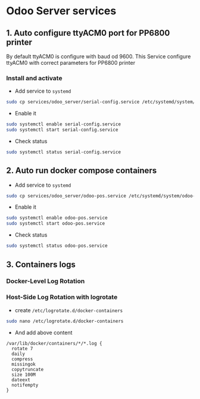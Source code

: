 # Odoo Server services

## 1. Auto configure ttyACM0 port for PP6800 printer

By default ttyACM0 is configure with baud od 9600.
This Service configure ttyACM0 with correct parameters for PP6800 printer

### Install and activate

- Add service to `systemd`

```bash
sudo cp services/odoo_server/serial-config.service /etc/systemd/system/serial-config.service
```

- Enable it

```bash
sudo systemctl enable serial-config.service
sudo systemctl start serial-config.service
```

- Check status

```bash
sudo systemctl status serial-config.service
```

## 2. Auto run docker compose containers

- Add service to `systemd`

```bash
sudo cp services/odoo_server/odoo-pos.service /etc/systemd/system/odoo-pos.service
```


- Enable it

```bash
sudo systemctl enable odoo-pos.service
sudo systemctl start odoo-pos.service
```

- Check status

```bash
sudo systemctl status odoo-pos.service
```

## 3. Containers logs

### Docker-Level Log Rotation

### Host-Side Log Rotation with logrotate

- create `/etc/logrotate.d/docker-containers`

```bash
sudo nano /etc/logrotate.d/docker-containers
```

- And add above content

```text
/var/lib/docker/containers/*/*.log {
  rotate 7
  daily
  compress
  missingok
  copytruncate
  size 100M
  dateext
  notifempty
}
```
